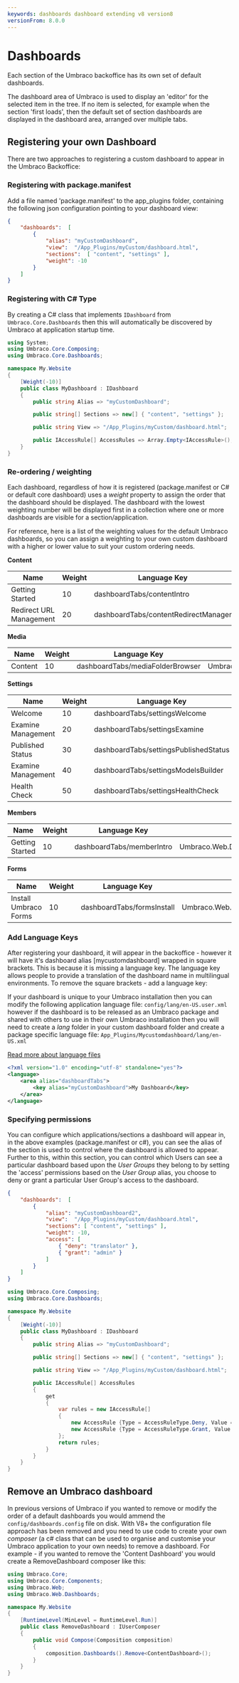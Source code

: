 ```yaml
---
keywords: dashboards dashboard extending v8 version8
versionFrom: 8.0.0
---
```


# Dashboards
Each section of the Umbraco backoffice has its own set of default dashboards.

The dashboard area of Umbraco is used to display an 'editor' for the selected item in the tree. If no item is selected, for example when the section 'first loads', then the default set of section dashboards are displayed in the dashboard area, arranged over multiple tabs.

## Registering your own Dashboard
There are two approaches to registering a custom dashboard to appear in the Umbraco Backoffice:

### Registering with package.manifest
Add a file named 'package.manifest' to the app_plugins folder, containing the following json configuration pointing to your dashboard view:

```json
{
    "dashboards":  [
        {
            "alias": "myCustomDashboard",
            "view":  "/App_Plugins/myCustom/dashboard.html",
            "sections":  [ "content", "settings" ],
            "weight": -10
        }
    ]
}
```

### Registering with C# Type
By creating a C# class that implements `IDashboard` from `Umbraco.Core.Dashboards` then this will automatically be discovered by Umbraco at application startup time.

```csharp
using System;
using Umbraco.Core.Composing;
using Umbraco.Core.Dashboards;

namespace My.Website
{
    [Weight(-10)]
    public class MyDashboard : IDashboard
    {
        public string Alias => "myCustomDashboard";

        public string[] Sections => new[] { "content", "settings" };

        public string View => "/App_Plugins/myCustom/dashboard.html";

        public IAccessRule[] AccessRules => Array.Empty<IAccessRule>();
    }
}
```

### Re-ordering / weighting
Each dashboard, regardless of how it is registered (package.manifest or C# or default core dashboard) uses a *weight* property to assign the order that the dashboard should be displayed. The dashboard with the lowest weighting number will be displayed first in a collection where one or more dashboards are visible for a section/application.

For reference, here is a list of the weighting values for the default Umbraco dashboards, so you can assign a weighting to your own custom dashboard with a higher or lower value to suit your custom ordering needs.

**Content**
<table class="table">
  <thead>
    <tr>
      <th>Name</th>
      <th>Weight</th>
      <th>Language Key</th>
      <th>C# Type</th>
    </tr>
  </thead>
  <tbody>
    <tr>
      <td>Getting Started</td>
      <td>10</td>
      <td>dashboardTabs/contentIntro</td>
      <td>Umbraco.Web.Dashboards.ContentDashboard</td>
    </tr>
    <tr>
      <td>Redirect URL Management</td>
      <td>20</td>
      <td>dashboardTabs/contentRedirectManager</td>
      <td>Umbraco.Web.Dashboards.RedirectUrlDashboard</td>
    </tr>
  </tbody>
</table>

**Media**
<table class="table">
  <thead>
    <tr>
      <th>Name</th>
      <th>Weight</th>
      <th>Language Key</th>
      <th>C# Type</th>
    </tr>
  </thead>
  <tbody>
    <tr>
      <td>Content</td>
      <td>10</td>
      <td>dashboardTabs/mediaFolderBrowser</td>
      <td>Umbraco.Web.Dashboards.MediaDashboard</td>
    </tr>
  </tbody>
</table>

**Settings**
<table class="table">
  <thead>
    <tr>
      <th>Name</th>
      <th>Weight</th>
      <th>Language Key</th>
      <th>C# Type</th>
    </tr>
  </thead>
  <tbody>
    <tr>
      <td>Welcome</td>
      <td>10</td>
      <td>dashboardTabs/settingsWelcome</td>
      <td>Umbraco.Web.Dashboards.SettingsDashboard</td>
    </tr>
    <tr>
      <td>Examine Management</td>
      <td>20</td>
      <td>dashboardTabs/settingsExamine</td>
      <td>Umbraco.Web.Dashboards.ExamineDashboard</td>
    </tr>
    <tr>
      <td>Published Status</td>
      <td>30</td>
      <td>dashboardTabs/settingsPublishedStatus</td>
      <td>Umbraco.Web.Dashboards.PublishedStatusDashboard</td>
    </tr>
    <tr>
      <td>Examine Management</td>
      <td>40</td>
      <td>dashboardTabs/settingsModelsBuilder</td>
      <td>Registered in ModelsBuilder package.manifest</td>
    </tr>
    <tr>
      <td>Health Check</td>
      <td>50</td>
      <td>dashboardTabs/settingsHealthCheck</td>
      <td>Umbraco.Web.Dashboards.HealthCheckDashboard</td>
    </tr>
  </tbody>
</table>

**Members**
<table class="table">
  <thead>
    <tr>
      <th>Name</th>
      <th>Weight</th>
      <th>Language Key</th>
      <th>C# Type</th>
    </tr>
  </thead>
  <tbody>
    <tr>
      <td>Getting Started</td>
      <td>10</td>
      <td>dashboardTabs/memberIntro</td>
      <td>Umbraco.Web.Dashboards.MembersDashboard</td>
    </tr>
  </tbody>
</table>

**Forms**
<table class="table">
  <thead>
    <tr>
      <th>Name</th>
      <th>Weight</th>
      <th>Language Key</th>
      <th>C# Type</th>
    </tr>
  </thead>
  <tbody>
    <tr>
      <td>Install Umbraco Forms</td>
      <td>10</td>
      <td>dashboardTabs/formsInstall</td>
      <td>Umbraco.Web.Dashboards.FormsDashboard</td>
    </tr>
  </tbody>
</table>

### Add Language Keys
After registering your dashboard, it will appear in the backoffice - however it will have it's dashboard alias [mycustomdashboard] wrapped in square brackets. This is because it is missing a language key. The language key allows people to provide a translation of the dashboard name in multilingual environments. To remove the square brackets - add a language key:

If your dashboard is unique to your Umbraco installation then you can modify the following application language file: `config/lang/en-US.user.xml` however if the dashboard is to be released as an Umbraco package and shared with others to use in their own Umbraco installation then you will need to create a *lang* folder in your custom dashboard folder and create a package specific language file:  `App_Plugins/Mycustomdashboard/lang/en-US.xml`

[Read more about language files](../Language-Files/index.md)

```xml
<?xml version="1.0" encoding="utf-8" standalone="yes"?>
<language>
    <area alias="dashboardTabs">
        <key alias="myCustomDashboard">My Dashboard</key>
    </area>
</language>
```

### Specifying permissions
You can configure which applications/sections a dashboard will appear in, in the above examples (package.manifest or c#), you can see the alias of the section is used to control where the dashboard is allowed to appear. Further to this, within this section, you can control which Users can see a particular dashboard based upon the *User Groups* they belong to by setting the 'access' permissions based on the *User Group* alias, you choose to deny or grant a particular User Group's access to the dashboard.

```json
{
    "dashboards":  [
        {
            "alias": "myCustomDashboard2",
            "view":  "/App_Plugins/myCustom/dashboard.html",
            "sections": [ "content", "settings" ],
            "weight": -10,
            "access": [
                { "deny": "translator" },
                { "grant": "admin" }
            ]
        }
    ]
}
```

```csharp
using Umbraco.Core.Composing;
using Umbraco.Core.Dashboards;

namespace My.Website
{
    [Weight(-10)]
    public class MyDashboard : IDashboard
    {
        public string Alias => "myCustomDashboard";

        public string[] Sections => new[] { "content", "settings" };

        public string View => "/App_Plugins/myCustom/dashboard.html";

        public IAccessRule[] AccessRules
        {
            get
            {
                var rules = new IAccessRule[]
                {
                    new AccessRule {Type = AccessRuleType.Deny, Value = Umbraco.Core.Constants.Security.TranslatorGroupAlias},
                    new AccessRule {Type = AccessRuleType.Grant, Value = Umbraco.Core.Constants.Security.AdminGroupAlias}
                };
                return rules;
            }
        }
    }
}
```

## Remove an Umbraco dashboard
In previous versions of Umbraco if you wanted to remove or modify the order of a default dashboards you would ammend the `config/dashboards.config` file on disk. With V8+ the configuration file approach has been removed and you need to use code to create your own *composer* (a c# class that can be used to organise and customise your Umbraco application to your own needs) to remove a dashboard. For example - if you wanted to remove the 'Content Dashboard' you would create a RemoveDashboard composer like this:

```csharp
using Umbraco.Core;
using Umbraco.Core.Components;
using Umbraco.Web;
using Umbraco.Web.Dashboards;

namespace My.Website
{
    [RuntimeLevel(MinLevel = RuntimeLevel.Run)]
    public class RemoveDashboard : IUserComposer
    {
        public void Compose(Composition composition)
        {
            composition.Dashboards().Remove<ContentDashboard>();
        }
    }
}
```
